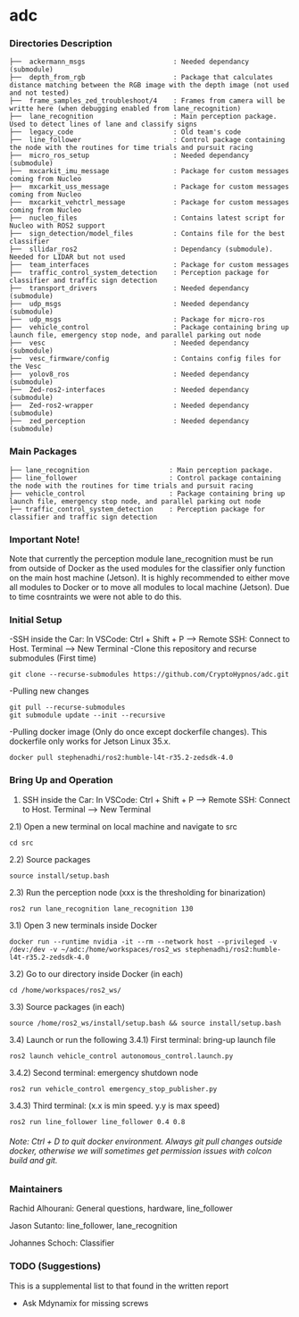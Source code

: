 # adc

### Directories Description
    ├──  ackermann_msgs                      : Needed dependancy (submodule)
    ├──  depth_from_rgb                      : Package that calculates distance matching between the RGB image with the depth image (not used and not tested)
    ├──  frame_samples_zed_troubleshoot/4    : Frames from camera will be writte here (when debugging enabled from lane_recognition)
    ├──  lane_recognition                    : Main perception package. Used to detect lines of lane and classify signs
    ├──  legacy_code                         : Old team's code
    ├──  line_follower                       : Control package containing the node with the routines for time trials and pursuit racing
    ├──  micro_ros_setup                     : Needed dependancy (submodule)
    ├──  mxcarkit_imu_message                : Package for custom messages coming from Nucleo
    ├──  mxcarkit_uss_message                : Package for custom messages coming from Nucleo
    ├──  mxcarkit_vehctrl_message            : Package for custom messages coming from Nucleo
    ├──  nucleo_files                        : Contains latest script for Nucleo with ROS2 support
    ├──  sign_detection/model_files          : Contains file for the best classifier
    ├──  sllidar_ros2                        : Dependancy (submodule). Needed for LIDAR but not used
    ├──  team_interfaces                     : Package for custom messages
    ├──  traffic_control_system_detection    : Perception package for classifier and traffic sign detection
    ├──  transport_drivers                   : Needed dependancy (submodule)
    ├──  udp_msgs                            : Needed dependancy (submodule)
    ├──  udp_msgs                            : Package for micro-ros
    ├──  vehicle_control                     : Package containing bring up launch file, emergency stop node, and parallel parking out node
    ├──  vesc                                : Needed dependancy (submodule)
    ├──  vesc_firmware/config                : Contains config files for the Vesc
    ├──  yolov8_ros                          : Needed dependancy (submodule)
    ├──  Zed-ros2-interfaces                 : Needed dependancy (submodule)
    ├──  Zed-ros2-wrapper                    : Needed dependancy (submodule)
    ├──  zed_perception                      : Needed dependancy (submodule)

    
### Main Packages

    ├── lane_recognition                    : Main perception package.
    ├── line_follower                       : Control package containing the node with the routines for time trials and pursuit racing
    ├── vehicle_control                     : Package containing bring up launch file, emergency stop node, and parallel parking out node
    ├── traffic_control_system_detection    : Perception package for classifier and traffic sign detection

    
### Important Note!
Note that currently the perception module lane_recognition must be run from outside of Docker as the used modules for the classifier only function on the main host machine (Jetson). It is highly recommended to either move all modules to Docker or to move all modules to local machine (Jetson). Due to time cosntraints we were not able to do this.

### Initial Setup
-SSH inside the Car: In VSCode: Ctrl + Shift + P --> Remote SSH: Connect to Host. Terminal --> New Terminal
-Clone this repository and recurse submodules (First time)
    
    git clone --recurse-submodules https://github.com/CryptoHypnos/adc.git

-Pulling new changes

    git pull --recurse-submodules
    git submodule update --init --recursive

-Pulling docker image (Only do once except dockerfile changes). This dockerfile only works for Jetson Linux 35.x.

    docker pull stephenadhi/ros2:humble-l4t-r35.2-zedsdk-4.0
    
### Bring Up and Operation
1) SSH inside the Car: In VSCode: Ctrl + Shift + P --> Remote SSH: Connect to Host. Terminal --> New Terminal

2.1) Open a new terminal on local machine and navigate to src

    cd src
2.2) Source packages

    source install/setup.bash
2.3) Run the perception node (xxx is the thresholding for binarization) 

    ros2 run lane_recognition lane_recognition 130
3.1) Open 3 new terminals inside Docker

    docker run --runtime nvidia -it --rm --network host --privileged -v /dev:/dev -v ~/adc:/home/workspaces/ros2_ws stephenadhi/ros2:humble-l4t-r35.2-zedsdk-4.0

3.2) Go to our directory inside Docker (in each)

    cd /home/workspaces/ros2_ws/
3.3) Source packages (in each)

    source /home/ros2_ws/install/setup.bash && source install/setup.bash
3.4) Launch or run the following
3.4.1) First terminal: bring-up launch file

    ros2 launch vehicle_control autonomous_control.launch.py 
3.4.2) Second terminal: emergency shutdown node

    ros2 run vehicle_control emergency_stop_publisher.py 
3.4.3) Third terminal: (x.x is min speed. y.y is max speed)
    
    ros2 run line_follower line_follower 0.4 0.8

###### Note: Ctrl + D to quit docker environment. Always git pull changes outside docker, otherwise we will sometimes get permission issues with colcon build and git.

   
### Maintainers
Rachid Alhourani: General questions, hardware, line_follower

Jason Sutanto: line_follower, lane_recognition

Johannes Schoch: Classifier

 ### TODO (Suggestions)
 This is a supplemental list to that found in the written report
- Ask Mdynamix for missing screws
